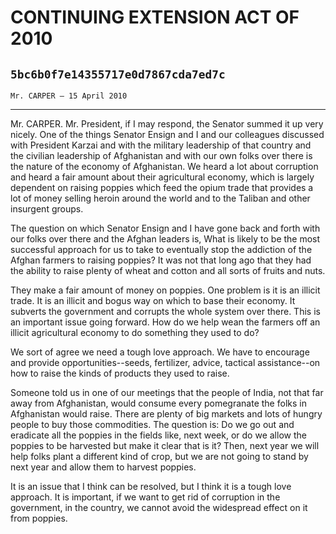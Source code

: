 # CONTINUING EXTENSION ACT OF 2010
## `5bc6b0f7e14355717e0d7867cda7ed7c`
`Mr. CARPER — 15 April 2010`

---


Mr. CARPER. Mr. President, if I may respond, the Senator summed it up 
very nicely. One of the things Senator Ensign and I and our colleagues 
discussed with President Karzai and with the military leadership of 
that country and the civilian leadership of Afghanistan and with our 
own folks over there is the nature of the economy of Afghanistan. We 
heard a lot about corruption and heard a fair amount about their 
agricultural economy, which is largely dependent on raising poppies 
which feed the opium trade that provides a lot of money selling heroin 
around the world and to the Taliban and other insurgent groups.

The question on which Senator Ensign and I have gone back and forth 
with our folks over there and the Afghan leaders is, What is likely to 
be the most successful approach for us to take to eventually stop the 
addiction of the Afghan farmers to raising poppies? It was not that 
long ago that they had the ability to raise plenty of wheat and cotton 
and all sorts of fruits and nuts.

They make a fair amount of money on poppies. One problem is it is an 
illicit trade. It is an illicit and bogus way on which to base their 
economy. It subverts the government and corrupts the whole system over 
there. This is an important issue going forward. How do we help wean 
the farmers off an illicit agricultural economy to do something they 
used to do?

We sort of agree we need a tough love approach. We have to encourage 
and provide opportunities--seeds, fertilizer, advice, tactical 
assistance--on how to raise the kinds of products they used to raise.

Someone told us in one of our meetings that the people of India, not 
that far away from Afghanistan, would consume every pomegranate the 
folks in Afghanistan would raise. There are plenty of big markets and 
lots of hungry people to buy those commodities. The question is: Do we 
go out and eradicate all the poppies in the fields like, next week, or 
do we allow the poppies to be harvested but make it clear that is it? 
Then, next year we will help folks plant a different kind of crop, but 
we are not going to stand by next year and allow them to harvest 
poppies.


It is an issue that I think can be resolved, but I think it is a 
tough love approach. It is important, if we want to get rid of 
corruption in the government, in the country, we cannot avoid the 
widespread effect on it from poppies.